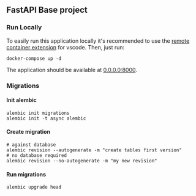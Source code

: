 ## FastAPI Base project

### Run Locally
To easily run this application locally it's recommended to use the [remote container extension](https://marketplace.visualstudio.com/items?itemName=ms-vscode-remote.remote-containers) for vscode. Then, just run:
```shell
docker-compose up -d
```
The application should be available at [0.0.0.0:8000](http://0.0.0.0:8000).


### Migrations

#### Init alembic
```shell
alembic init migrations
alembic init -t async alembic
```

#### Create migration
```shell
# against database
alembic revision --autogenerate -m "create tables first version"
# no database required
alembic revision --no-autogenerate -m "my new revision"
```

#### Run migrations
```shell
alembic upgrade head
```
